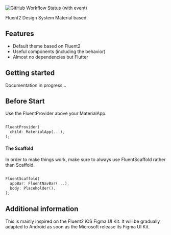 <!-- 
This README describes the package. If you publish this package to pub.dev,
this README's contents appear on the landing page for your package.

For information about how to write a good package README, see the guide for
[writing package pages](https://dart.dev/guides/libraries/writing-package-pages). 

For general information about developing packages, see the Dart guide for
[creating packages](https://dart.dev/guides/libraries/create-library-packages)
and the Flutter guide for
[developing packages and plugins](https://flutter.dev/developing-packages). 
-->

![GitHub Workflow Status (with event)](https://img.shields.io/github/actions/workflow/status/grbtec/gbt_fluent2_ui/cicd.yaml)

Fluent2 Design System Material based

## Features

- Default theme based on Fluent2
- Useful components (including the behavior)
- Almost no dependencies but Flutter

## Getting started

Documentation in progress...

## Before Start

Use the FluentProvider above your MaterialApp.

```dart

FluentProvider(
  child: MaterialApp(...),
);
```

#### The Scaffold
In order to make things work, make sure to always use FluentScaffold rather than Scaffold.

```dart

FluentScaffold(
  appBar: FluentNavBar(...),
  body: Placeholder(),
);
```

## Additional information

This is mainly inspired on the Fluent2 iOS Figma UI Kit. It will be gradually adapted to Android as soon as the Microsoft release its Figma UI Kit.